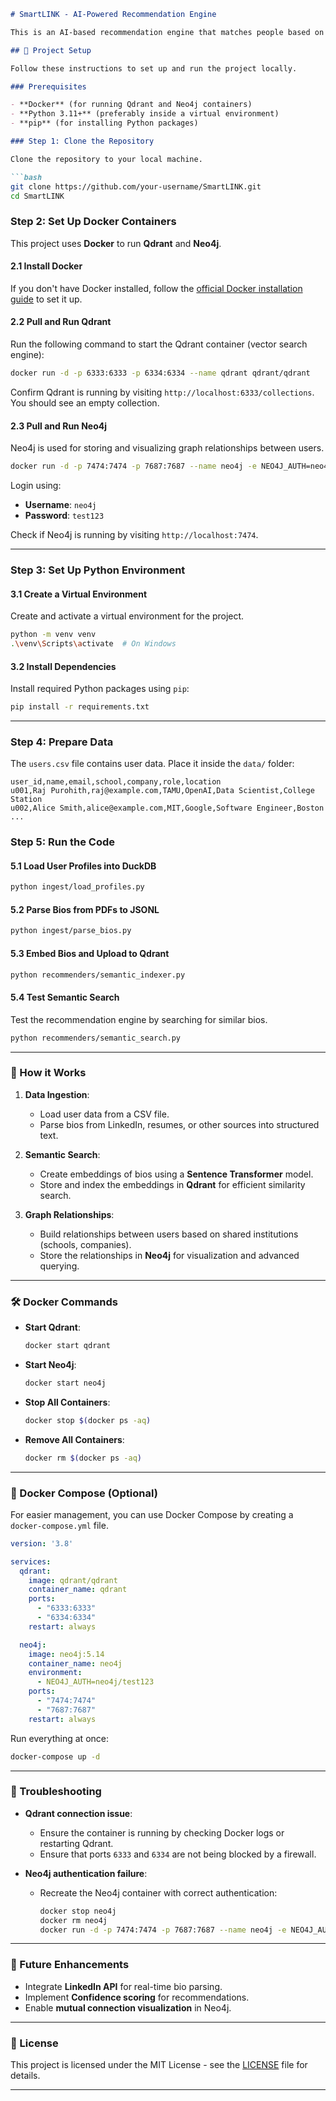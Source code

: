 

````markdown
# SmartLINK - AI-Powered Recommendation Engine

This is an AI-based recommendation engine that matches people based on shared institutions (e.g., schools, companies), activities, and social graphs using **Qdrant** for semantic search and **Neo4j** for graph database management.

## 🚀 Project Setup

Follow these instructions to set up and run the project locally.

### Prerequisites

- **Docker** (for running Qdrant and Neo4j containers)
- **Python 3.11+** (preferably inside a virtual environment)
- **pip** (for installing Python packages)

### Step 1: Clone the Repository

Clone the repository to your local machine.

```bash
git clone https://github.com/your-username/SmartLINK.git
cd SmartLINK
````

### Step 2: Set Up Docker Containers

This project uses **Docker** to run **Qdrant** and **Neo4j**.

#### 2.1 Install Docker

If you don't have Docker installed, follow the [official Docker installation guide](https://docs.docker.com/get-docker/) to set it up.

#### 2.2 Pull and Run Qdrant

Run the following command to start the Qdrant container (vector search engine):

```bash
docker run -d -p 6333:6333 -p 6334:6334 --name qdrant qdrant/qdrant
```

Confirm Qdrant is running by visiting `http://localhost:6333/collections`. You should see an empty collection.

#### 2.3 Pull and Run Neo4j

Neo4j is used for storing and visualizing graph relationships between users.

```bash
docker run -d -p 7474:7474 -p 7687:7687 --name neo4j -e NEO4J_AUTH=neo4j/test123 neo4j:5.14
```

Login using:

* **Username**: `neo4j`
* **Password**: `test123`

Check if Neo4j is running by visiting `http://localhost:7474`.

---

### Step 3: Set Up Python Environment

#### 3.1 Create a Virtual Environment

Create and activate a virtual environment for the project.

```bash
python -m venv venv
.\venv\Scripts\activate  # On Windows
```

#### 3.2 Install Dependencies

Install required Python packages using `pip`:

```bash
pip install -r requirements.txt
```

---

### Step 4: Prepare Data

The `users.csv` file contains user data. Place it inside the `data/` folder:

```csv
user_id,name,email,school,company,role,location
u001,Raj Purohith,raj@example.com,TAMU,OpenAI,Data Scientist,College Station
u002,Alice Smith,alice@example.com,MIT,Google,Software Engineer,Boston
...
```

### Step 5: Run the Code

#### 5.1 Load User Profiles into DuckDB

```bash
python ingest/load_profiles.py
```

#### 5.2 Parse Bios from PDFs to JSONL

```bash
python ingest/parse_bios.py
```

#### 5.3 Embed Bios and Upload to Qdrant

```bash
python recommenders/semantic_indexer.py
```

#### 5.4 Test Semantic Search

Test the recommendation engine by searching for similar bios.

```bash
python recommenders/semantic_search.py
```

---

### 📝 How it Works

1. **Data Ingestion**:

   * Load user data from a CSV file.
   * Parse bios from LinkedIn, resumes, or other sources into structured text.

2. **Semantic Search**:

   * Create embeddings of bios using a **Sentence Transformer** model.
   * Store and index the embeddings in **Qdrant** for efficient similarity search.

3. **Graph Relationships**:

   * Build relationships between users based on shared institutions (schools, companies).
   * Store the relationships in **Neo4j** for visualization and advanced querying.

---

### 🛠️ Docker Commands

* **Start Qdrant**:

  ```bash
  docker start qdrant
  ```

* **Start Neo4j**:

  ```bash
  docker start neo4j
  ```

* **Stop All Containers**:

  ```bash
  docker stop $(docker ps -aq)
  ```

* **Remove All Containers**:

  ```bash
  docker rm $(docker ps -aq)
  ```

---

### 🐳 Docker Compose (Optional)

For easier management, you can use Docker Compose by creating a `docker-compose.yml` file.

```yaml
version: '3.8'

services:
  qdrant:
    image: qdrant/qdrant
    container_name: qdrant
    ports:
      - "6333:6333"
      - "6334:6334"
    restart: always

  neo4j:
    image: neo4j:5.14
    container_name: neo4j
    environment:
      - NEO4J_AUTH=neo4j/test123
    ports:
      - "7474:7474"
      - "7687:7687"
    restart: always
```

Run everything at once:

```bash
docker-compose up -d
```

---

### 🚧 Troubleshooting

* **Qdrant connection issue**:

  * Ensure the container is running by checking Docker logs or restarting Qdrant.
  * Ensure that ports `6333` and `6334` are not being blocked by a firewall.

* **Neo4j authentication failure**:

  * Recreate the Neo4j container with correct authentication:

    ```bash
    docker stop neo4j
    docker rm neo4j
    docker run -d -p 7474:7474 -p 7687:7687 --name neo4j -e NEO4J_AUTH=neo4j/test123 neo4j:5.14
    ```

---

### 🚀 Future Enhancements

* Integrate **LinkedIn API** for real-time bio parsing.
* Implement **Confidence scoring** for recommendations.
* Enable **mutual connection visualization** in Neo4j.

---

### 📄 License

This project is licensed under the MIT License - see the [LICENSE](LICENSE) file for details.

---

````


